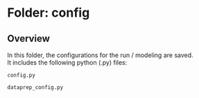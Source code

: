 # Folder: config

## Overview
In this folder, the configurations for the run / modeling are saved.  
It includes the following python (.py) files:

```
config.py      

dataprep_config.py

```